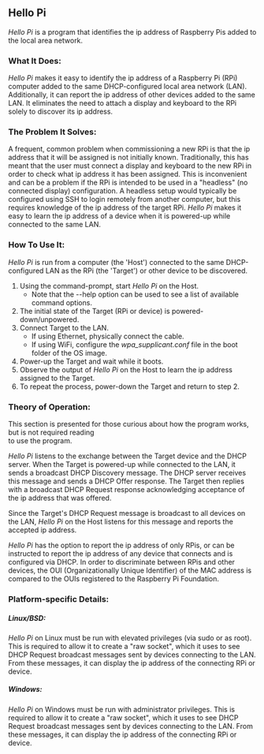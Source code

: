 ## Hello Pi ##
_Hello Pi_ is a program that identifies the ip address of Raspberry Pis added to the local area network.

### What It Does: ###
_Hello Pi_ makes it easy to identify the ip address of a Raspberry Pi (RPi) computer added to the same DHCP-configured 
local area network (LAN). Additionally, it can report the ip address of other devices added to the same LAN. It 
eliminates the need to attach a display and keyboard to the RPi solely to discover its ip address.
  
### The Problem It Solves: ###
A frequent, common problem when commissioning a new RPi is that the ip address that it will be assigned is not 
initially known. Traditionally, this has meant that the user must connect a display and keyboard to the new RPi in 
order to check what ip address it has been assigned. This is inconvenient and can be a problem if the RPi is intended 
to be used in a "headless" (no connected display) configuration. A headless setup would typically be configured using 
SSH to login remotely from another computer, but this requires knowledge of the ip address of the target RPi. _Hello Pi_ 
makes it easy to learn the ip address of a device when it is powered-up while connected to the same LAN.

### How To Use It: ###
_Hello Pi_ is run from a computer (the 'Host') connected to the same DHCP-configured LAN as the RPi (the 'Target') or 
other device to be discovered. 

1. Using the command-prompt, start _Hello Pi_ on the Host.
   * Note that the --help option can be used to see a list of available command options.
2. The initial state of the Target (RPi or device) is powered-down/unpowered.
3. Connect Target to the LAN.
   * If using Ethernet, physically connect the cable.
   * If using WiFi, configure the _wpa_supplicant.conf_ file in the boot folder of the OS image.
4. Power-up the Target and wait while it boots.
5. Observe the output of _Hello Pi_ on the Host to learn the ip address assigned to the Target.
6. To repeat the process, power-down the Target and return to step 2. 

### Theory of Operation: ###
This section is presented for those curious about how the program works, but is not required reading  
to use the program.  

_Hello Pi_ listens to the exchange between the Target device and the DHCP server. When the Target is 
powered-up while connected to the LAN, it sends a broadcast DHCP Discovery message. The DHCP server receives
this message and sends a DHCP Offer response. The Target then replies with a broadcast DHCP Request response 
acknowledging acceptance of the ip address that was offered.

Since the Target's DHCP Request message is broadcast to all devices on the LAN, _Hello Pi_ on the Host listens
for this message and reports the accepted ip address.

_Hello Pi_ has the option to report the ip address of only RPis, or can be instructed to report the ip 
address of any device that connects and is configured via DHCP. In order to discriminate between RPis and
other devices, the OUI (Organizationally Unique Identifier) of the MAC address is compared to the
OUIs registered to the Raspberry Pi Foundation.  


### Platform-specific Details: ###
##### Linux/BSD: #####
_Hello Pi_ on Linux must be run with elevated privileges (via sudo or as root). This is required to allow it to create a
"raw socket", which it uses to see DHCP Request broadcast messages sent by devices connecting to the LAN. From these
messages, it can display the ip address of the connecting RPi or device. 

##### Windows: #####
_Hello Pi_ on Windows must be run with administrator privileges. This is required to allow it to create a
"raw socket", which it uses to see DHCP Request broadcast messages sent by devices connecting to the LAN. From these
messages, it can display the ip address of the connecting RPi or device. 
